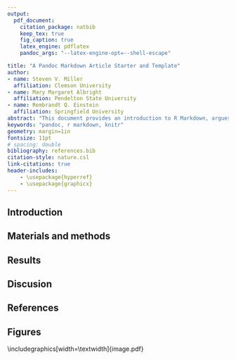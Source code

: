 ```yaml
---
output: 
  pdf_document:
    citation_package: natbib
    keep_tex: true
    fig_caption: true
    latex_engine: pdflatex
	pandoc_args: "--latex-engine-opt=--shell-escape"

title: "A Pandoc Markdown Article Starter and Template"
author:
- name: Steven V. Miller
  affiliation: Clemson University
- name: Mary Margaret Albright
  affiliation: Pendelton State University
- name: Rembrandt Q. Einstein
  affiliation: Springfield University
abstract: "This document provides an introduction to R Markdown, argues for its..."
keywords: "pandoc, r markdown, knitr"
geometry: margin=1in
fontsize: 11pt
# spacing: double
bibliography: references.bib
citation-style: nature.csl
link-citations: true
header-includes:
	- \usepackage{hyperref}
	- \usepackage{graphicx}
---
```

## Introduction

## Materials and methods

## Results

## Discusion

## References

## Figures

\includegraphics[width=\textwidth]{image.pdf}
